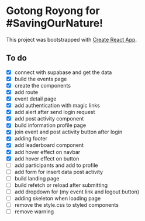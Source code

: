 # Gotong Royong for #SavingOurNature!

This project was bootstrapped with [Create React App](https://github.com/facebook/create-react-app).

## To do

- [x] connect with supabase and get the data
- [x] build the events page
- [x] create the components
- [x] add route
- [x] event detail page
- [x] add authentication with magic links
- [x] add alert after send login request
- [x] add post activity component
- [x] build information profile page
- [x] join event and post activity button after login
- [x] adding footer
- [x] add leaderboard component
- [x] add hover effect on navbar
- [x] add hover effect on button
- [ ] add participants and add to profile
- [ ] add form for insert data post activity
- [ ] build landing page
- [ ] build refetch or reload after submitting
- [ ] add dropdown for (my event link and logout button)
- [ ] adding skeleton when loading page
- [ ] remove the style.css to styled components
- [ ] remove warning

